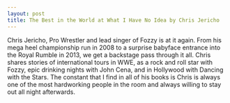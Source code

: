 ```yaml
---
layout: post
title: The Best in the World at What I Have No Idea by Chris Jericho
---
```


Chris Jericho, Pro Wrestler and lead singer of Fozzy is at it again. From his mega heel championship run in 2008 to a surprise babyface entrance into the Royal Rumble in 2013, we get a backstage pass through it all. Chris shares stories of international tours in WWE, as a rock and roll star with Fozzy, epic drinking nights with John Cena, and in Hollywood with Dancing with the Stars. The constant that I find in all of his books is Chris is always one of the most hardworking people in the room and always willing to stay out all night afterwards.